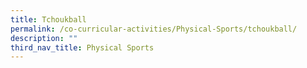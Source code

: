 ```yaml
---
title: Tchoukball
permalink: /co-curricular-activities/Physical-Sports/tchoukball/
description: ""
third_nav_title: Physical Sports
---
```

